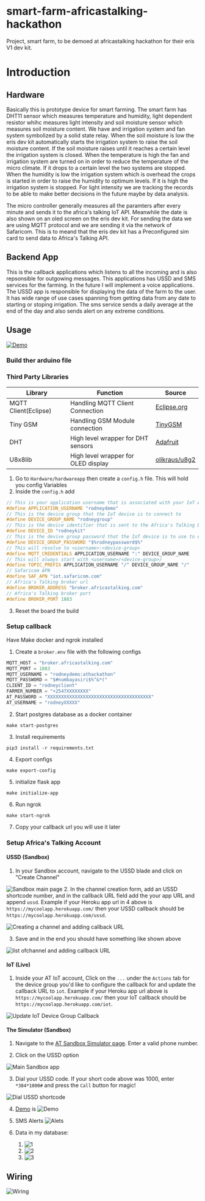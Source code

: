# smart-farm-africastalking-hackathon
Project, smart farm, to be demoed at africastalking hackathon for their eris V1 dev kit.


# Introduction
## Hardware 
Basically this is prototype device for smart farming. The smart farm has DHT11 sensor which measures temperature and humidity, light dependent resistor whihc measures light intensity and soil moisture sensor which measures soil moisture content. We have and irrigation system  and fan system symbolized by a solid state relay. When the soil moisture is low the eris dev kit automatically starts the irrigation system to raise the soil moisture content. If the soil moisture raises until it reaches a certain level the irrigation system is closed. When the temperature is high the fan and irrigation system are turned on in order to reduce the temperature of the micro climate. If it drops to a certain level the two systems are stopped. When the humidity is low the irrigation system which is overhead the crops is started in order to raise the humidity to optimum levels. If it is high the irrigation system is stopped. For light intensity we are tracking the records to be able to make better decisions in the future maybe by data analysis.

The micro controller generally measures all the paramters after every minute and sends it to the africa's talking IoT API. Meanwhile the date is also shown on an oled screen on the eris dev kit. For sending the data we are using MQTT protocol and we are sending it via the network of Safaricom. This is to meand that the eris dev kit has a Preconfigured sim card to send data to Africa's Talking API.

## Backend App
This is the callback applications which listens to all the incoming and is also repsonsible for outgowing messages. This applications has USSD and SMS services for the farming. In the future I will implement a voice applications. The USSD app is responsible for displaying the data of the farm to the user. It has wide range of use cases spanning from getting data from any date to starting or stoping irrigation. The sms service sends a daily average at the end of the day and also sends alert on any extreme conditions.

## Usage

[![Demo](./img/k.jpeg)](https://youtu.be/OunLw0YObY4)

### Build ther arduino file

### Third Party Libraries

| Library              | Function                            | Source                                                                                      |
| -------------------- | ----------------------------------- | ------------------------------------------------------------------------------------------- |
| MQTT Client(Eclipse) | Handling MQTT Client Connection     | [Eclipse.org](https://www.eclipse.org/downloads/download.php?file=/paho/arduino_1.0.0.zip)  |
| Tiny GSM             | Handling GSM Module connection      | [TinyGSM](https://github.com/vshymanskyy/TinyGSM)                                           |
| DHT                  | High level wrapper for DHT sensors  | [Adafruit](https://github.com/adafruit/DHT-sensor-library)                                  |
| U8x8lib              | High level wrapper for OLED display | [olikraus/u8g2](https://github.com/olikraus/u8g2)                                           |



1. Go to `Hardware/hardwareapp` then create a `config.h` file. This will hold you config Variables
2. Inside the `config.h` add
```c++
// This is your application username that is associated with your IoT Appplication
#define APPLICATION_USERNAME "rodneydemo" 
// This is the device group that the IoT device is to connect to 
#define DEVICE_GROUP_NAME "rodneygroup"
// This is the device identifier that is sent to the Africa's Talking Broker
#define DEVICE_ID "rodneykit"
// This is the devive group password that the IoT device is to use to establish a connection
#define DEVICE_GROUP_PASSWORD "$%rodneypassword$%"
// This will resolve to <username>:<device-group>
#define MQTT_CREDENTIALS APPLICATION_USERNAME ":" DEVICE_GROUP_NAME
// This will always start with <username>/<device-group>/
#define TOPIC_PREFIX APPLICATION_USERNAME "/" DEVICE_GROUP_NAME "/"
// Safaricom APN
#define SAF_APN "iot.safaricom.com"
// Africa's Talking broker url
#define BROKER_ADDRESS "broker.africastalking.com"
// Africa's Talking broker port
#define BROKER_PORT 1883
```
3. Reset the board the build

### Setup callback
Have Make docker and ngrok installed

1. Create a `broker.env` file with the following configs
```python
MQTT_HOST = "broker.africastalking.com"
MQTT_PORT = 1883
MQTT_USERNAME = "rodneydemo:athackathon"
MQTT_PASSWORD = "$#numbayasiri$%^&*("
CLIENT_ID = "rodneyclient"
FARMER_NUMBER = "+2547XXXXXXXX"
AT_PASSWORD = "XXXXXXXXXXXXXXXXXXXXXXXXXXXXXXXXXXXXXX"
AT_USERNAME = "rodneyXXXXX"
```
2. Start postgres database as a docker container

```shell
make start-postgres
```
3. Install requirements

```shell
pip3 install -r requirements.txt
```
4. Export configs

```shell
make export-config
```

5. initialize flask app

```shell
make initialize-app
```
6. Run ngrok

```shell
make start-ngrok
```
7. Copy your callback url you will use it later

### Setup Africa's Talking Account 

#### USSD (Sandbox) 

1. In your Sandbox account, navigate to the USSD blade and click on "Create Channel"


 ![Sandbox main page](./img/g.jpeg) 
2. In the channel creation form, add an USSD shortcode number, and in the callback URL field add the your app URL and append `ussd`. Example if your Heroku app url in 4 above is `https://mycoolapp.herokuapp.com/` then your USSD callback should be `https://mycoolapp.herokuapp.com/ussd`. 


![Creating a channel and adding callback URL](./img/f.jpeg) 

3. Save and in the end you should have something like shown above

![list ofchannel and adding callback URL](./img/h.jpeg) 

#### IoT (Live) 

1. Inside your AT IoT account, Click on the `...` under the `Actions` tab for the  device group you'd like to configure the callback for and update the callback URL to `iot`. Example if your Heroku app url  above is `https://mycoolapp.herokuapp.com/` then your IoT callback should be `https://mycoolapp.herokuapp.com/iot`. 


![Update IoT Device Group Callback](./img/i.jpeg) 

#### The Simulator (Sandbox) 

1. Navigate to the [AT Sandbox Simulator page](https://simulator.africastalking.com:1517/). Enter a valid phone number.


2. Click on the USSD option


![Main Sandbox app](./img/b.jpeg)

3. Dial your USSD code. If your short code above was 1000, enter `*384*1000#` and press the `Call` button for magic!


![Dial USSD shortcode](./img/j.jpeg)

4. [Demo](https://youtu.be/OunLw0YObY4) is ![Demo](./img/k.jpeg)


6. SMS Alerts ![Alets](./img/a.jpeg)

7. Data in my database:


   1. ![1](./img/c.png)
   2. ![2](./img/d.jpeg)
   3. ![3](./img/e.jpeg)
   
## Wiring


![Wiring](./img/fritzing_bb.jpeg)